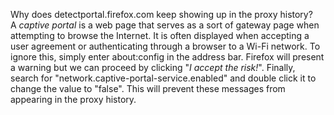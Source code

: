 Why does detectportal.firefox.com keep showing up in the proxy history? A _captive portal_ is a web page that serves as a sort of gateway page when attempting to browse the Internet. It is often displayed when accepting a user agreement or authenticating through a browser to a Wi-Fi network. To ignore this, simply enter about:config in the address bar. Firefox will present a warning but we can proceed by clicking "_I accept the risk!_". Finally, search for "network.captive-portal-service.enabled" and double click it to change the value to "false". This will prevent these messages from appearing in the proxy history.
